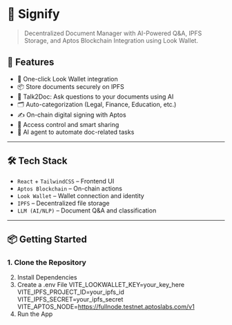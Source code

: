 # 🔐 Signify

> Decentralized Document Manager with AI-Powered Q&A, IPFS Storage, and Aptos Blockchain Integration using Look Wallet.

## 🚀 Features

- 🔗 One-click Look Wallet integration
- 📦 Store documents securely on IPFS
- 🧠 Talk2Doc: Ask questions to your documents using AI
- 🗂 Auto-categorization (Legal, Finance, Education, etc.)
- ✍️ On-chain digital signing with Aptos
- 🔐 Access control and smart sharing
- 🤖 AI agent to automate doc-related tasks

---

## 🛠 Tech Stack

- `React` + `TailwindCSS` – Frontend UI
- `Aptos Blockchain` – On-chain actions
- `Look Wallet` – Wallet connection and identity
- `IPFS` – Decentralized file storage
- `LLM (AI/NLP)` – Document Q&A and classification

---

## 📦 Getting Started

### 1. Clone the Repository
2. Install Dependencies
3.  Create a .env File
VITE_LOOKWALLET_KEY=your_key_here
VITE_IPFS_PROJECT_ID=your_ipfs_id
VITE_IPFS_SECRET=your_ipfs_secret
VITE_APTOS_NODE=https://fullnode.testnet.aptoslabs.com/v1
4. Run the App


